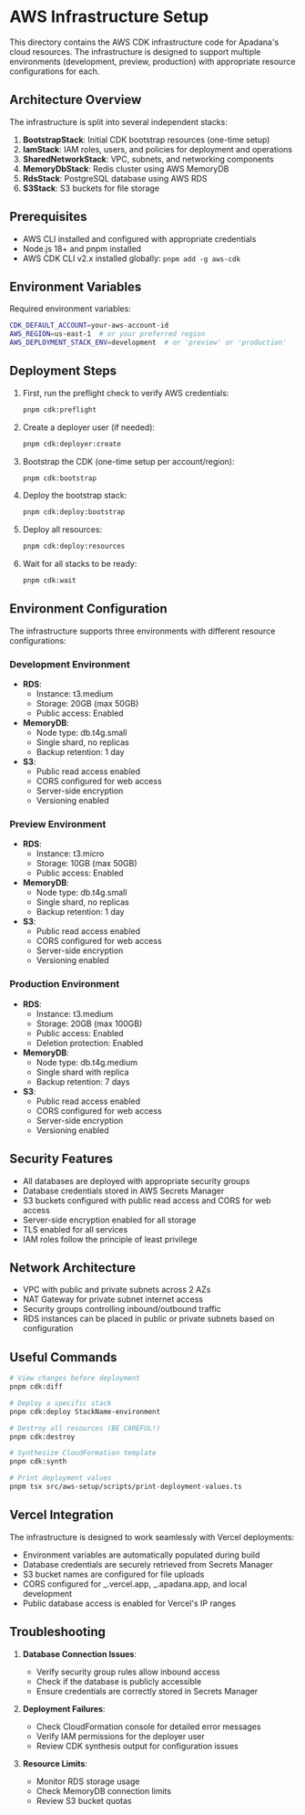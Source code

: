 # AWS Infrastructure Setup

This directory contains the AWS CDK infrastructure code for Apadana's cloud resources. The infrastructure is designed to support multiple environments (development, preview, production) with appropriate resource configurations for each.

## Architecture Overview

The infrastructure is split into several independent stacks:

1. **BootstrapStack**: Initial CDK bootstrap resources (one-time setup)
2. **IamStack**: IAM roles, users, and policies for deployment and operations
3. **SharedNetworkStack**: VPC, subnets, and networking components
4. **MemoryDbStack**: Redis cluster using AWS MemoryDB
5. **RdsStack**: PostgreSQL database using AWS RDS
6. **S3Stack**: S3 buckets for file storage

## Prerequisites

- AWS CLI installed and configured with appropriate credentials
- Node.js 18+ and pnpm installed
- AWS CDK CLI v2.x installed globally: `pnpm add -g aws-cdk`

## Environment Variables

Required environment variables:

```bash
CDK_DEFAULT_ACCOUNT=your-aws-account-id
AWS_REGION=us-east-1  # or your preferred region
AWS_DEPLOYMENT_STACK_ENV=development  # or 'preview' or 'production'
```

## Deployment Steps

1. First, run the preflight check to verify AWS credentials:

   ```bash
   pnpm cdk:preflight
   ```

2. Create a deployer user (if needed):

   ```bash
   pnpm cdk:deployer:create
   ```

3. Bootstrap the CDK (one-time setup per account/region):

   ```bash
   pnpm cdk:bootstrap
   ```

4. Deploy the bootstrap stack:

   ```bash
   pnpm cdk:deploy:bootstrap
   ```

5. Deploy all resources:

   ```bash
   pnpm cdk:deploy:resources
   ```

6. Wait for all stacks to be ready:
   ```bash
   pnpm cdk:wait
   ```

## Environment Configuration

The infrastructure supports three environments with different resource configurations:

### Development Environment

- **RDS**:
  - Instance: t3.medium
  - Storage: 20GB (max 50GB)
  - Public access: Enabled
- **MemoryDB**:
  - Node type: db.t4g.small
  - Single shard, no replicas
  - Backup retention: 1 day
- **S3**:
  - Public read access enabled
  - CORS configured for web access
  - Server-side encryption
  - Versioning enabled

### Preview Environment

- **RDS**:
  - Instance: t3.micro
  - Storage: 10GB (max 50GB)
  - Public access: Enabled
- **MemoryDB**:
  - Node type: db.t4g.small
  - Single shard, no replicas
  - Backup retention: 1 day
- **S3**:
  - Public read access enabled
  - CORS configured for web access
  - Server-side encryption
  - Versioning enabled

### Production Environment

- **RDS**:
  - Instance: t3.medium
  - Storage: 20GB (max 100GB)
  - Public access: Enabled
  - Deletion protection: Enabled
- **MemoryDB**:
  - Node type: db.t4g.medium
  - Single shard with replica
  - Backup retention: 7 days
- **S3**:
  - Public read access enabled
  - CORS configured for web access
  - Server-side encryption
  - Versioning enabled

## Security Features

- All databases are deployed with appropriate security groups
- Database credentials stored in AWS Secrets Manager
- S3 buckets configured with public read access and CORS for web access
- Server-side encryption enabled for all storage
- TLS enabled for all services
- IAM roles follow the principle of least privilege

## Network Architecture

- VPC with public and private subnets across 2 AZs
- NAT Gateway for private subnet internet access
- Security groups controlling inbound/outbound traffic
- RDS instances can be placed in public or private subnets based on configuration

## Useful Commands

```bash
# View changes before deployment
pnpm cdk:diff

# Deploy a specific stack
pnpm cdk:deploy StackName-environment

# Destroy all resources (BE CAREFUL!)
pnpm cdk:destroy

# Synthesize CloudFormation template
pnpm cdk:synth

# Print deployment values
pnpm tsx src/aws-setup/scripts/print-deployment-values.ts
```

## Vercel Integration

The infrastructure is designed to work seamlessly with Vercel deployments:

- Environment variables are automatically populated during build
- Database credentials are securely retrieved from Secrets Manager
- S3 bucket names are configured for file uploads
- CORS configured for _.vercel.app, _.apadana.app, and local development
- Public database access is enabled for Vercel's IP ranges

## Troubleshooting

1. **Database Connection Issues**:

   - Verify security group rules allow inbound access
   - Check if the database is publicly accessible
   - Ensure credentials are correctly stored in Secrets Manager

2. **Deployment Failures**:

   - Check CloudFormation console for detailed error messages
   - Verify IAM permissions for the deployer user
   - Review CDK synthesis output for configuration issues

3. **Resource Limits**:
   - Monitor RDS storage usage
   - Check MemoryDB connection limits
   - Review S3 bucket quotas
